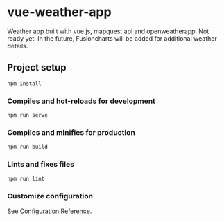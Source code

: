 # vue-weather-app

Weather app built with vue.js, mapquest api and openweatherapp. Not ready yet. In the future, Fusioncharts will be added for additional weather details.

## Project setup
```
npm install
```

### Compiles and hot-reloads for development
```
npm run serve
```

### Compiles and minifies for production
```
npm run build
```

### Lints and fixes files
```
npm run lint
```

### Customize configuration
See [Configuration Reference](https://cli.vuejs.org/config/).

